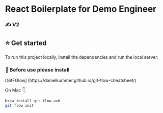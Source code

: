 # React Boilerplate for Demo Engineer 
<h3 style="font-family='Helvetica'; font-size=15px; font-weight=bold; color=grey;">✍️ V2</h3>

<h2 style="font-family='Helvetica'; font-size=15px; font-weight=bold; color=grey;">⭐️ Get started</h2>

To run this project locally, install the dependencies and run the local server:

<h3 style="font-family='Helvetica'; font-size=15px; font-weight=bold; color=grey;">👊 Before use please install</h3>
[GitFGlow] (https://danielkummer.github.io/git-flow-cheatsheet/)

On Mac 👇
```sh
brew install git-flow-avh
git flow init
```



